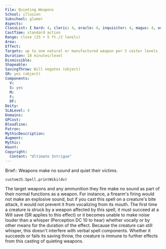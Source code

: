 ```yaml
---
File: Quieting Weapons
School: illusion
Subschool: glamer
Aspects: 
ClassList: { bard: 4, cleric: 4, oracle: 4, inquisitor: 4, magus: 4, occultist: 4, psychic: 4, ranger: 3, sorcerer: 4, wizard: 4, spiritualist: 4 }
CastTime: standard action
Range: close (25 + 5 ft./2 levels)
Area: 
Effect: 
Targets: up to one natural or manufactured weapon per 3 caster levels
Duration: 10 minutes/level
Dismissible: 
Shapeable: 
SavingThrow: Will negates (object)
SR: yes (object)
Components:
  V: 
  S: yes
  M: 
  F: 
  DF: 
Deity: 
SLALevel: 4
Domains: 
GPCost: 
Bloodline: 
Patron: 
MythicDescription: 
Augment: 
Mythic: 
Haunt: 
Copyright:
  Content: "Ultimate Intrigue"
---
```

Brief:: Weapons make no sound and quiet their victims.

```dataviewjs
customJS.Spell.printWiki(dv)
```

The target weapons and any ammunition they fire make no sound as part of their normal functions as a weapon. For instance, a firearm's firing would not make an explosive sound, but if you  cast this spell on a creature's bite attack, it would not prevent it from vocalizing from its mouth. The first time a creature is struck by a weapon affected by this spell, it must succeed at a Will save (SR applies to this effect) or it becomes unable to make noise louder than a whisper (Perception DC 10 to hear) whether vocally or by other means for the duration of the effect. Because the creature can still whisper, this doesn't interfere with verbal spell components. Whether it succeeds or fails its saving throw, the creature is immune to further effects from this casting of quieting weapons.
